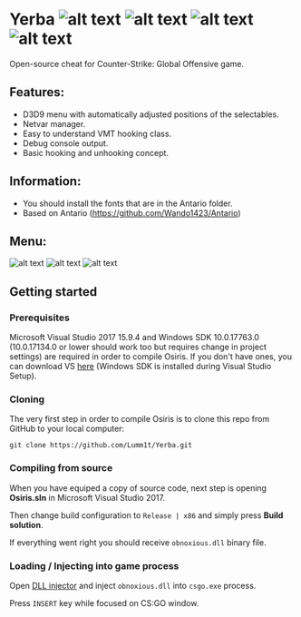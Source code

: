 # Yerba ![alt text](https://i.imgur.com/RHlmKYL.png) ![alt text](https://i.imgur.com/1OKJ96Z.png) ![alt text](https://i.imgur.com/RPz95ve.png) ![alt text](https://i.imgur.com/ZXcfFYJ.png)
Open-source cheat for Counter-Strike: Global Offensive game.

## Features:
* D3D9 menu with automatically adjusted positions of the selectables.
* Netvar manager.
* Easy to understand VMT hooking class.
* Debug console output.
* Basic hooking and unhooking concept.

## Information:
* You should install the fonts that are in the Antario folder.
* Based on Antario (https://github.com/Wando1423/Antario)

## Menu:
![alt text](https://i.imgur.com/dPCQvFG.png)
![alt text](https://i.imgur.com/3lVaWR5.png)
![alt text](https://i.imgur.com/rIgGA5r.png)

## Getting started

### Prerequisites
Microsoft Visual Studio 2017 15.9.4 and Windows SDK 10.0.17763.0 (10.0.17134.0 or lower should work too but requires change in project settings) are required in order to compile Osiris. If you don't have ones, you can download VS [here](https://visualstudio.microsoft.com/) (Windows SDK is installed during Visual Studio Setup).

### Cloning
The very first step in order to compile Osiris is to clone this repo from GitHub to your local computer:
```
git clone https://github.com/Lumm1t/Yerba.git
```

### Compiling from source

When you have equiped a copy of source code, next step is opening **Osiris.sln** in Microsoft Visual Studio 2017.

Then change build configuration to `Release | x86` and simply press **Build solution**.

If everything went right you should receive `obnoxious.dll`  binary file.

### Loading / Injecting into game process

Open [DLL injector](https://en.wikipedia.org/wiki/DLL_injection) and inject `obnoxious.dll` into `csgo.exe` process.

Press `INSERT` key while focused on CS:GO window.
